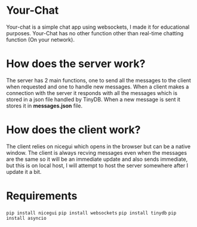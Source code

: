 # Your-Chat
Your-chat is a simple chat app using websockets, I made it for educational purposes.
Your-Chat has no other function other than real-time chatting function (On your network).

# How does the server work?
The server has 2 main functions, one to send all the messages to the client when requested and one to handle new messages. When a client makes a connection with the server it responds with all the messages which is stored in a json file handled by TinyDB. When a new message is sent it stores it in **messages.json** file.

# How does the client work?
The client relies on nicegui which opens in the browser but can be a native window. The client is always recving messages even when the messages are the same so it will be an immediate update and also sends immediate, but this is on local host, I will attempt to host the server somewhere after I update it a bit.

# Requirements
`pip install nicegui`
`pip install websockets`
`pip install tinydb`
`pip install asyncio`